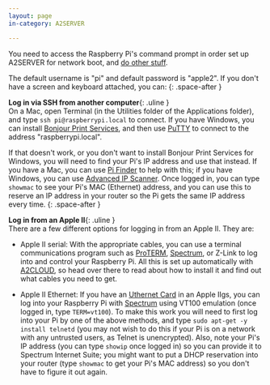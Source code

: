 ```yaml
---
layout: page
in-category: A2SERVER

---
```


You need to access the Raspberry Pi's command prompt in order set up A2SERVER
for network boot, and [do other stuff][A2SERVER commands].

The default username is "pi" and default password is "apple2". If you
don't have a screen and keyboard attached, you can:
{: .space-after }

__Log in via SSH from another computer__{: .uline }  
On a Mac, open Terminal (in the Utilities folder of the Applications folder),
and type `ssh pi@raspberrypi.local` to connect. If you have Windows, you can
install [Bonjour Print Services][], and then use [PuTTY][] to connect to the
address "raspberrypi.local".

If that doesn't work, or you don't want to install Bonjour Print Services
for Windows, you will need to find your Pi's IP address and use that instead.
If you have a Mac, you can use [Pi Finder][] to help with this; if you have
Windows, you can use [Advanced IP Scanner][]. Once logged in, you can type
`showmac` to see your Pi's MAC (Ethernet) address, and you can use this to
reserve an IP address in your router so the Pi gets the same IP address every
time.
{: .space-after }

__Log in from an Apple II__{: .uline }  
There are a few different options for logging in from an Apple II. They are:

* Apple II serial: With the appropriate cables, you can use a terminal
  communications program such as [ProTERM][], [Spectrum][], or Z-Link
  to log into and control your Raspberry Pi. All this is set up
  automatically with [A2CLOUD][], so head over there to read about how
  to install it and find out what cables you need to get.

* Apple II Ethernet: If you have an [Uthernet Card][a2retrosystems] in an Apple IIgs, you
  can log into your Raspberry Pi with [Spectrum][] using VT100 emulation
  (once logged in, type `TERM=vt100`). To make this work you will need to
  first log into your Pi by one of the above methods, and type `sudo apt-get
  -y install telnetd` (you may not wish to do this if your Pi is on a network
  with any untrusted users, as Telnet is unencrypted). Also, note your Pi's
  IP address (you can type `showip` once logged in) so you can provide it to
  Spectrum Internet Suite; you might want to put a DHCP reservation into your
  router (type `showmac` to get your Pi's MAC address) so you don't have to
  figure it out again.

[A2SERVER commands]: a2server_commands.html
[Bonjour Print Services]: http://support.apple.com/kb/dl999
[PuTTY]: http://www.chiark.greenend.org.uk/~sgtatham/putty/
[Pi Finder]: http://ivanx.com/raspberrypi/files/PiFinder.zip
[Advanced IP Scanner]: http://www.advanced-ip-scanner.com/
[ProTERM]: http://lostclassics.apple2.info/downloads/?dl_cat=11
[Spectrum]: http://www.wannop.info/speccie/Site/Speccies_Home_Pages.html
[A2CLOUD]: ../a2cloud/index.html
[a2retrosystems]: http://a2retrosystems.com/
